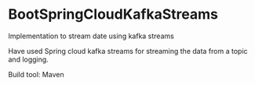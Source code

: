 # BootSpringCloudKafkaStreams
Implementation to stream date using kafka streams


Have used Spring cloud kafka streams for streaming the data from a topic and logging.

Build tool: Maven
